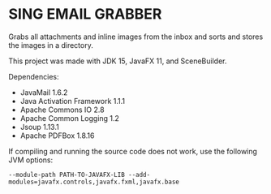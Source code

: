 # SING EMAIL GRABBER
Grabs all attachments and inline images from the inbox and sorts and stores the images in a directory.  
  
This project was made with JDK 15, JavaFX 11, and SceneBuilder.  
  
Dependencies:
- JavaMail 1.6.2  
- Java Activation Framework 1.1.1  
- Apache Commons IO 2.8  
- Apache Common Logging 1.2  
- Jsoup 1.13.1  
- Apache PDFBox 1.8.16  
  
If compiling and running the source code does not work, use the following JVM options:
```
--module-path PATH-TO-JAVAFX-LIB --add-modules=javafx.controls,javafx.fxml,javafx.base
```
